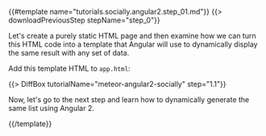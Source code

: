 {{#template name="tutorials.socially.angular2.step_01.md"}}
{{> downloadPreviousStep stepName="step_0"}}

Let's create a purely static HTML page and then examine how we can turn this HTML code into a template that Angular will use to dynamically display the same result with any set of data.

Add this template HTML to `app.html`:

{{> DiffBox tutorialName="meteor-angular2-socially" step="1.1"}}

Now, let's go to the next step and learn how to dynamically generate the same list using Angular 2.

{{/template}}
